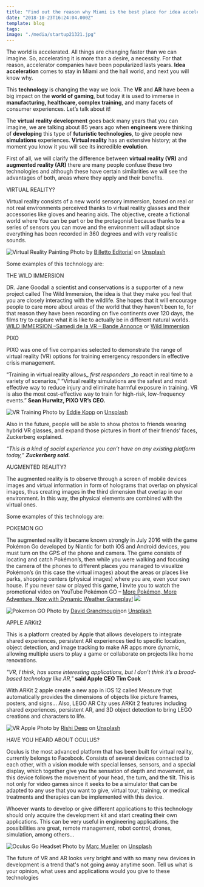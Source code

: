```yaml
---
title: "Find out the reason why Miami is the best place for idea acceleration"
date: "2018-10-23T16:24:04.000Z"
template: blog
tags:
image: "./media/startup21321.jpg"
---
```


The world is accelerated. All things are changing faster than we can imagine. So, accelerating it is more than a desire, a necessity. For that reason, accelerator companies have been popularized lasts years. **Idea acceleration** comes to stay in Miami and the hall world, and next you will know why.









This **technology** is changing the way we look. The **VR** and **AR** have been a big impact on the **world of gaming**, but today it is used to immerse in **manufacturing, healthcare, complex training**, and many facets of consumer experiences. Let’s talk about it! 

The **virtual reality** **development** goes back many years that you can imagine, we are talking about 85 years ago when **engineers** were thinking of **developing** this type of **futuristic technologies**, to give people new **simulations** experiences. **Virtual reality** has an extensive history; at the moment you know it you will see its incredible **evolution**. 

First of all, we will clarify the difference between **virtual reality (VR)** and **augmented reality (AR)** there are many people confuse these two technologies and although these have certain similarities we will see the advantages of both, areas where they apply and their benefits.

<title-4>VIRTUAL REALITY?</title-4>

Virtual reality consists of a new world sensory immersion, based on real or not real environments perceived thanks to virtual reality glasses and their accessories like gloves and hearing aids. The objective, create a fictional world where You can be part or be the protagonist because thanks to a series of sensors you can move and the environment will adapt since everything has been recorded in 360 degrees and with very realistic sounds. 

![Virtual Reality Painting](./media/image321321321dsaas.jpg)
<credits>Photo by [Billetto Editorial](https://unsplash.com/photos/YvLd3xbo0ac?utm_source=unsplash&utm_medium=referral&utm_content=creditCopyText) on [Unsplash](https://unsplash.com/search/photos/vr?utm_source=unsplash&utm_medium=referral&utm_content=creditCopyText)<credits>

Some examples of this technology are:

<title-4>THE WILD IMMERSION</title-4>

DR. Jane Goodall a scientist and conservations is a supporter of a new project called The Wild Immersion, the idea is that they make you feel that you are closely interacting with the wildlife. She hopes that it will encourage people to care more about areas of the world that they haven't been to, for that reason they have been recording on five continents over 120 days, the films try to capture what it is like to actually be in different natural worlds. [WILD IMMERSION –Samedi de la VR – Bande Annonce](https://youtu.be/8EeqEG7FvEk) or [Wild Immersion](https://youtu.be/fHhakHLLcX4)

<title-4>PIXO</title-4>

PIXO was one of five companies selected to demonstrate the range of virtual reality (VR) options for training emergency responders in effective crisis management.

<block-quote>“Training in virtual reality allows_ _first responders_ _to react in real time to a variety of scenarios,” “Virtual reality simulations are the safest and most effective way to reduce injury and eliminate harmful exposure in training. VR is also the most cost-effective way to train for high-risk, low-frequency events.” 
**Sean Hurwitz, PIXO VR’s CEO.**</block-quote> 

![VR Training](./media/image521sda21.jpg)
<credits>Photo by [Eddie Kopp](https://unsplash.com/photos/ZkRVjJivs9Q?utm_source=unsplash&utm_medium=referral&utm_content=creditCopyText) on [Unsplash](https://unsplash.com/search/photos/vr?utm_source=unsplash&utm_medium=referral&utm_content=creditCopyText)</credits>

Also in the future, people will be able to show photos to friends wearing hybrid VR glasses, and expand those pictures in front of their friends’ faces, Zuckerberg explained.

<block-quote>_“This is a kind of social experience you can’t have on any existing platform today,”_ **_Zuckerberg said._**</block-quote> 

<title-4>AUGMENTED REALITY?</title-4>

The augmented reality is to observe through a screen of mobile devices images and virtual information in form of holograms that overlap on physical images, thus creating images in the third dimension that overlap in our environment. In this way, the physical elements are combined with the virtual ones. 
  
Some examples of this technology are:

<title-6>POKEMON GO</title-6>

The augmented reality it became known strongly in July 2016 with the game Pokémon Go developed by Niantic for both iOS and Android devices, you must turn on the GPS of the phone and camera. The game consists of locating and catch Pokémon’s, then while you were walking and focusing the camera of the phones to different places you managed to visualize Pokémon’s (in this case the virtual images) about the areas or places like parks, shopping centers (physical images) where you are, even your own house. If you never saw or played this game, I invite you to watch the promotional video on YouTube Pokémon GO – [More Pokémon, More Adventure. Now with Dynamic Weather Gameplay!](https://youtu.be/dUztYCMZYls) ![](media/a4c02fb6-ca5d-49eb-880d-4e5eae5ff56d.jpg)

![Pokemon GO](./media/imagepokemon.jpg)
<credits>Photo by [David Grandmougin](https://unsplash.com/photos/Am1io6KusFM?utm_source=unsplash&utm_medium=referral&utm_content=creditCopyText)on [Unsplash](https://unsplash.com/search/photos/pokemon-go?utm_source=unsplash&utm_medium=referral&utm_content=creditCopyText)</credits>

<title-6>APPLE ARKit2</title-6>

This is a platform created by Apple that allows developers to integrate shared experiences, persistent AR experiences tied to specific location, object detection, and image tracking to make AR apps more dynamic, allowing multiple users to play a game or collaborate on projects like home renovations.

<block-quote>_"VR, I think, has some interesting applications, but I don’t think it’s a broad-based technology like AR,"_ **said Apple CEO Tim Cook**</block-quote> 

With ARKit 2 apple create a new app in iOS 12 called Measure that automatically provides the dimensions of objects like picture frames, posters, and signs… Also, LEGO AR City uses ARKit 2 features including shared experiences, persistent AR, and 3D object detection to bring LEGO creations and characters to life.

![VR Apple](./media/image4apple.jpg)
<credits>Photo by [Rishi Deep](https://unsplash.com/photos/QtnUbHeiOE0?utm_source=unsplash&utm_medium=referral&utm_content=creditCopyText) on [Unsplash](https://unsplash.com/?utm_source=unsplash&utm_medium=referral&utm_content=creditCopyText)</credits>

<title-6>HAVE YOU HEARD ABOUT OCULUS?</title-6>

Oculus is the most advanced platform that has been built for virtual reality, currently belongs to Facebook. Consists of several devices connected to each other, with a vision module with special lenses, sensors, and a special display, which together give you the sensation of depth and movement, as this device follows the movement of your head, the turn, and the tilt. This is not only for video games since it seeks to be a simulator that can be adapted to any use that you want to give, virtual tour, training, or medical treatments and therapies can be implemented with this device. 

Whoever wants to develop or give different applications to this technology should only acquire the development kit and start creating their own applications. This can be very useful in engineering applications, the possibilities are great, remote management, robot control, drones, simulation, among others...

![Oculus Go Headset](./media/image612312.jpg)
<credits>Photo by [Marc Mueller](https://unsplash.com/photos/a2qx_2xhPnM?utm_source=unsplash&utm_medium=referral&utm_content=creditCopyText) on [Unsplash](https://unsplash.com/search/photos/vr?utm_source=unsplash&utm_medium=referral&utm_content=creditCopyText)</credits>

The future of VR and AR looks very bright and with so many new devices in development is a trend that's not going away anytime soon. Tell us what is your opinion, what uses and applications would you give to these technologies
